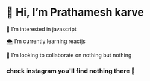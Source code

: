   <h1>👋 Hi, I’m Prathamesh karve</h1>
 <p>🤨 I’m interested in javascript</p>
<p> 🌨️ I’m currently learning reactjs</p>
<p>🙂 I’m looking to collaborate on nothing but nothing</p>

<h3>check instagram you'll find nothing there 🙂</h3>

